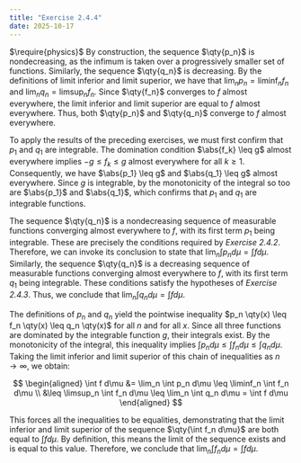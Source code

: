 ```yaml
---
title: "Exercise 2.4.4"
date: 2025-10-17
---
```

$\require{physics}$
By construction, the sequence $\qty{p_n}$ is nondecreasing, as the infimum is taken over a progressively smaller set of functions. 
Similarly, the sequence $\qty{q_n}$ is decreasing. 
By the definitions of limit inferior and limit superior, we have that $\lim_n p_n = \liminf_n f_n$ and $\lim_n q_n = \limsup_n f_n$. 
Since $\qty{f_n}$ converges to $f$ almost everywhere, the limit inferior and limit superior are equal to $f$ almost everywhere. 
Thus, both $\qty{p_n}$ and $\qty{q_n}$ converge to $f$ almost everywhere. 

To apply the results of the preceding exercises, we must first confirm that $p_1$ and $q_1$ are integrable. 
The domination condition $\abs{f_k} \leq g$ almost everywhere implies $-g \leq f_k \leq g$ almost everywhere for all $k \geq 1$. 
Consequently, we have $\abs{p_1} \leq g$ and $\abs{q_1} \leq g$ almost everywhere. 
Since $g$ is integrable, by the monotonicity of the integral so too are $\abs{p_1}$ and $\abs{q_1}$, which confirms that $p_1$ and $q_1$ are integrable functions. 

The sequence $\qty{q_n}$ is a nondecreasing sequence of measurable functions converging almost everywhere to $f$, with its first term $p_1$ being integrable. 
These are precisely the conditions required by *Exercise 2.4.2*. 
Therefore, we can invoke its conclusion to state that $\lim_n \int p_n d\mu = \int f d\mu$. 
Similarly, the sequence $\qty{q_n}$ is a decreasing sequence of measurable functions converging almost everywhere to $f$, with its first term $q_1$ being integrable. 
These conditions satisfy the hypotheses of *Exercise 2.4.3*. 
Thus, we conclude that $\lim_n \int q_n d\mu = \int fd\mu$. 

The definitions of $p_n$ and $q_n$ yield the pointwise inequality $p_n \qty(x) \leq f_n \qty(x) \leq q_n \qty(x)$ for all $n$ and for all $x$. 
Since all three functions are dominated by the integrable function $g$, their integrals exist. 
By the monotonicity of the integral, this inequality implies $\int p_n d\mu \leq \int f_n d\mu \leq \int q_n d\mu$. 
Taking the limit inferior and limit superior of this chain of inequalities as $n \to \infty$, we obtain:

$$
\begin{aligned}  
  \int f d\mu &= \lim_n \int p_n d\mu \leq \liminf_n \int f_n d\mu \\
  &\leq \limsup_n \int f_n d\mu \leq \lim_n \int q_n d\mu = \int f d\mu
\end{aligned}
$$

This forces all the inequalities to be equalities, demonstrating that the limit inferior and limit superior of the sequence $\qty{\int f_n d\mu}$ are both equal to $\int f d\mu$. 
By definition, this means the limit of the sequence exists and is equal to this value. 
Therefore, we conclude that $\lim_n \int f_n d\mu = \int fd\mu$. 

